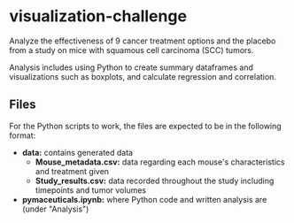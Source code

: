 # visualization-challenge
Analyze the effectiveness of 9 cancer treatment options and the placebo from a study on mice with squamous cell carcinoma (SCC) tumors.

Analysis includes using Python to create summary dataframes and visualizations such as boxplots, and calculate regression and correlation.

## Files
For the Python scripts to work, the files are expected to be in the following format:
- **data:** contains generated data
    - **Mouse_metadata.csv:** data regarding each mouse's characteristics and treatment given
    - **Study_results.csv:** data recorded throughout the study including timepoints and tumor volumes
- **pymaceuticals.ipynb:** where Python code and written analysis are (under "Analysis")